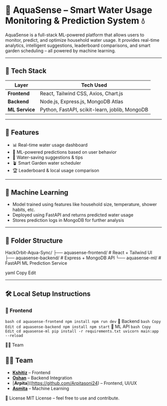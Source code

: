# 🌊 AquaSense – Smart Water Usage Monitoring & Prediction System 💧

AquaSense is a full-stack ML-powered platform that allows users to monitor, predict, and optimize household water usage. It provides real-time analytics, intelligent suggestions, leaderboard comparisons, and smart garden scheduling – all powered by machine learning.

---

## 🧩 Tech Stack

| Layer         | Tech Used                                       |
|---------------|--------------------------------------------------|
| **Frontend**  | React, Tailwind CSS, Axios, Chart.js             |
| **Backend**   | Node.js, Express.js, MongoDB Atlas               |
| **ML Service**| Python, FastAPI, scikit-learn, joblib, MongoDB   |

---

## 🚀 Features

- 📊 Real-time water usage dashboard
- 🧠 ML-powered predictions based on user behavior
- 🌱 Water-saving suggestions & tips
- 🪴 Smart Garden water scheduler
- 🏆 Leaderboard & local usage comparison

---

## 🧠 Machine Learning

- Model trained using features like household size, temperature, shower habits, etc.
- Deployed using FastAPI and returns predicted water usage
- Stores prediction logs in MongoDB for further analysis

---

## 📁 Folder Structure

HackOrbit-Aqua-Sync/
├── aquasense-frontend/ # React + Tailwind UI
├── aquasense-backend/ # Express + MongoDB API
└── aquasense-ml/ # FastAPI ML Prediction Service

yaml
Copy
Edit

---

## 🛠️ Local Setup Instructions

### 🔹 Frontend

`bash
cd aquasense-frontend
npm install
npm run dev`
🔹 Backend
`bash
Copy
Edit
cd aquasense-backend
npm install
npm start`
🔹 ML API
`bash
Copy
Edit
cd aquasense-ml
pip install -r requirements.txt
uvicorn main:app --reload`

👨‍💻 Team
## 👨‍💻 Team

- [**Kshitiz**](https://github.com/KshitizNaik2005) – Frontend
- [**Oshan**](https://github.com/Oshankhati) – Backend Integration  
- [**Arpita**]((https://github.com/Arpitasoni24) – Frontend, UI/UX  
- [**Asmita**](https://github.com/AsmitaSoni) – Machine Learning


📄 License
MIT License – feel free to use and contribute.
